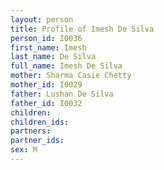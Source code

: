 ```yaml
---
layout: person
title: Profile of Imesh De Silva
person_id: I0036
first_name: Imesh
last_name: De Silva
full_name: Imesh De Silva
mother: Sharma Casie Chetty
mother_id: I0029
father: Lushan De Silva
father_id: I0032
children:
children_ids:
partners:
partner_ids:
sex: M
---
```


